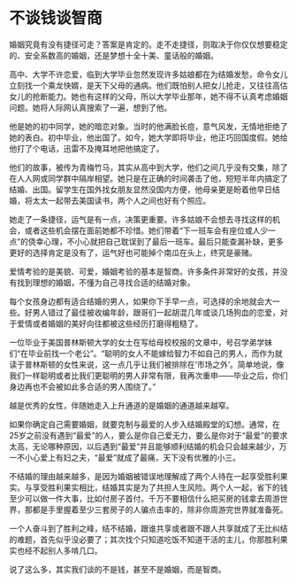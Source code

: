 # 不谈钱谈智商

婚姻究竟有没有捷径可走？答案是肯定的。走不走捷径，则取决于你仅仅想要稳定的、安全系数高的婚姻，还是梦想十全十美、童话般的婚姻。 

高中、大学不许恋爱，临到大学毕业忽然发现许多姑娘都在为结婚发愁，命令女儿立刻找一个乘龙快婿，是天下父母的通病。他们既怕别人把女儿抢走，又往往高估女儿的抢断能力。她也有这样的父母，所以大学毕业那年，她不得不认真考虑婚姻问题。她将人际网认真搜索了一遍，想到了他。 

他是她的初中同学，她的暗恋对象。当时的他满脸长痘，意气风发，无情地拒绝了她的表白。初中毕业，他出国了。如今，她大学即将毕业，他正巧回国度假。她给他打了个电话，迅雷不及掩耳地把他搞定了。 

他们的故事，被传为青梅竹马，其实从高中到大学，他们之间几乎没有交集，除了在人人网或同学群中隔岸相望。她只是在正确的时间袭击了他，短短半年内搞定了结婚、出国。留学生在国外找女朋友显然没国内方便，他母亲更是盼着他早日结婚，将太太一起带去美国读书，两个人之间也好有个照应。 

她走了一条捷径，运气是有一点，决策更重要。许多姑娘不会想去寻找这样的机会，或者这些机会摆在面前她都不珍惜。她们带着“下一班车会有座位或人少一点”的侥幸心理，不小心就把自己耽误到了最后一班车。最后只能查漏补缺，更多更好的选择肯定是没有了，运气好也可能掉个南瓜在头上，终究是豪赌。 

爱情考验的是美貌、可爱，婚姻考验的基本是智商。许多条件非常好的女孩，并没有找到理想的婚姻，不懂为自己寻找合适的结婚对象。 

每个女孩身边都有适合结婚的男人，如果你下手早一点，可选择的余地就会大一些。好男人错过了最佳被收编年龄，跟哥们一起胡混几年或谈几场狗血的恋爱，对于爱情或者婚姻的美好向往都被这些经历打磨得粗糙了。 

一位毕业于美国普林斯顿大学的女士在写给母校校报的文章中，号召学弟学妹们“在毕业前找一个老公”。“聪明的女人不能嫁给智力不如自己的男人，而作为就读于普林斯顿的女性来说，这一点几乎让我们被排除在‘市场之外’。简单地说，像我们一样聪明或者比我们更聪明的男人非常有限，我再次重申——毕业之后，你们身边再也不会被如此多合适的男人围绕了。” 

越是优秀的女性，伴随她走入上升通道的是婚姻的通道越来越窄。 

如果你确定自己需要婚姻，就要克制与最爱的人步入结婚殿堂的幻想。通常，在25岁之前没有遇到“最爱”的人，要么是你自己爱无力，要么是你对于“最爱”的要求太高，无论哪种原因，以后遇到“最爱”并且能够顺利结婚的机会只会越来越少，万一不小心爱上有妇之夫，“最爱”就成了最痛，天下没有优雅的小三。 

不结婚的理由越来越多，是因为婚姻被错误地理解成了两个人待在一起享受胜利果实。与享受胜利果实相比，结婚其实是为了共担人生风险。两个人一起，省下的钱至少可以做一件大事，比如付房子首付。千万不要相信什么把买房的钱拿去周游世界，那都是手里握着至少三套房子的人骗点击率的，除非你周游完世界就准备死。 

一个人奋斗到了胜利之峰，结不结婚，跟谁共享或者跟不跟人共享就成了无比纠结的难题，首先似乎没必要了；其次找个只知道吃饭不知道干活的主儿，你那胜利果实也经不起别人多啃几口。 

说了这么多，其实我们谈的不是钱，甚至不是婚姻，而是智商。